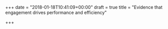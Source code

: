 +++
date = "2018-01-18T10:41:09+00:00"
draft = true
title = "Evidence that engagement drives performance and efficiency"

+++

